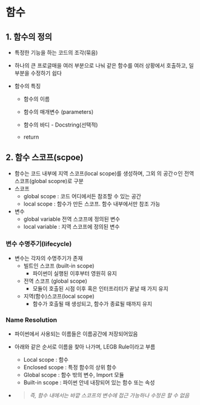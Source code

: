 # 함수

## 1. 함수의 정의

* 특정한 기능을 하는 코드의 조각(묶음)

* 하나의 큰 프로글매을 여러 부분으로 나눠 같은 함수를 여러 상황에서 호출하고, 일부분을 수정하기 쉽다

* 함수의 특징

  * 함수의 이름

  * 함수의 매개변수 (parameters)

  * 함수의 바디 - Docstring(선택적)

  * return

    

## 2. 함수 스코프(scpoe)

* 함수는 코드 내부에 지역 스코프(local scope)를 생성하며, 그외 의 공간ㅇ인 전역 스코프(global scopre)로 구분
* 스코프
  * global scope : 코드 어디에서든 참조할 수 있는 공간
  * local scope : 함수가 만든 스코프. 함수 내부에서만 참조 가능
* 변수
  * global variable 전역 스코프에 정의된 변수
  * local variable : 지역 스코프에 정의된 변수



### 변수 수명주기(lifecycle)

* 변수는 각자의 수명주기가 존재
  * 빌트인 스코프 (built-in scope)
    * 파이썬이 실행된 이후부터 영원히 유지
  * 전역 스코프 (global scope)
    * 모듈이 호출된 시점 이후 혹은 인터프리터가 끝날 때 가지 유지
  * 지역(함수)스코프(local scope)
    * 함수가 호출될 때 생성되고, 함수가 종료될 때까지 유지

### Name Resolution

* 파이썬에서 사용되는 이름들은 이름공간에 저장되어있음

* 아래와 같은 순서로 이름을 찾아 나가며, LEGB Rule이라고 부름

  * Local scope : 함수
  * Enclosed scope : 특정 함수의 상위 함수
  * Global scope : 함수 밖의 변수, Import 모듈
  * Built-in scope : 파이썬 안네 내장되어 있는 함수 또는 속성

* > <em> 즉, 함수 내에서는 바깥 스코프의 변수에 접근 가능하나 수정은 할 수 없음 </em>

